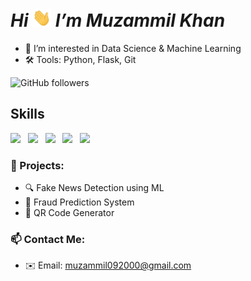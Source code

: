 # ***Hi <img src="https://raw.githubusercontent.com/ABSphreak/ABSphreak/master/gifs/Hi.gif" width="30px"> I’m Muzammil Khan***
- 👀 I’m interested in Data Science & Machine Learning
- 🛠️ Tools: Python, Flask, Git

![GitHub followers](https://img.shields.io/github/followers/muzammil-55?label=Followers&style=for-the-badge)

## **Skills**
<p align="left">
  <a href="https://www.python.org/" target="_blank" style="text-decoration: none;">
    <img src="https://cdn.jsdelivr.net/gh/devicons/devicon/icons/python/python-original.svg" height="40"/>
  </a>&nbsp;
  <a href="https://www.java.com/en/" target="_blank" style="text-decoration: none;">
    <img src="https://cdn.jsdelivr.net/gh/devicons/devicon/icons/java/java-original.svg" height="40"/>
  </a>&nbsp;
  <a href="https://en.wikipedia.org/wiki/C_(programming_language)" target="_blank" style="text-decoration: none;">
    <img src="https://cdn.jsdelivr.net/gh/devicons/devicon/icons/c/c-original.svg" height="40"/>
  </a>&nbsp;
  <a href="https://git-scm.com/" target="_blank" style="text-decoration: none;">
    <img src="https://cdn.jsdelivr.net/gh/devicons/devicon/icons/git/git-original.svg" height="40"/>
  </a>&nbsp;
  <a href="https://developer.mozilla.org/en-US/docs/Web/HTML" target="_blank" style="text-decoration: none;">
    <img src="https://cdn.jsdelivr.net/gh/devicons/devicon/icons/html5/html5-original.svg" height="40"/>
  </a>
</p>








### 🧠 Projects:
- 🔍 Fake News Detection using ML
- 🔐 Fraud Prediction System
- 📱 QR Code Generator

### 📫 Contact Me:
- ✉️ Email: muzammil092000@gmail.com
